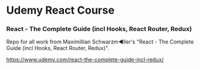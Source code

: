 # Udemy React Course
### React - The Complete Guide (incl Hooks, React Router, Redux)

Repo for all work from Maximillian Schwarzm&#9668;ller's "React - The Complete Guide (incl Hooks, React Router, Redux)".

https://www.udemy.com/react-the-complete-guide-incl-redux/
